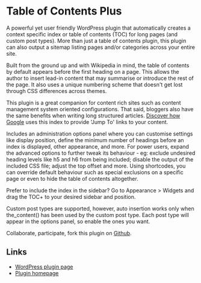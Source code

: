 # Table of Contents Plus

A powerful yet user friendly WordPress plugin that automatically creates a context specific index or table of contents (TOC) for long pages (and custom post types). More than just a table of contents plugin, this plugin can also output a sitemap listing pages and/or categories across your entire site.

Built from the ground up and with Wikipedia in mind, the table of contents by default appears before the first heading on a page. This allows the author to insert lead-in content that may summarise or introduce the rest of the page. It also uses a unique numbering scheme that doesn't get lost through CSS differences across themes.

This plugin is a great companion for content rich sites such as content management system oriented configurations. That said, bloggers also have the same benefits when writing long structured articles. [Discover how Google](http://dublue.com/2012/05/12/another-benefit-to-structure-your-web-pages/) uses this index to provide 'Jump To' links to your content.

Includes an administration options panel where you can customise settings like display position, define the minimum number of headings before an index is displayed, other appearance, and more. For power users, expand the advanced options to further tweak its behaviour - eg: exclude undesired heading levels like h5 and h6 from being included; disable the output of the included CSS file; adjust the top offset and more. Using shortcodes, you can override default behaviour such as special exclusions on a specific page or even to hide the table of contents altogether.

Prefer to include the index in the sidebar? Go to Appearance > Widgets and drag the TOC+ to your desired sidebar and position.

Custom post types are supported, however, auto insertion works only when the_content() has been used by the custom post type. Each post type will appear in the options panel, so enable the ones you want.

Collaborate, participate, fork this plugin on [Github](https://github.com/zedzedzed/table-of-contents-plus/).

## Links

* [WordPress plugin page](https://wordpress.org/plugins/table-of-contents-plus/)
* [Plugin homepage](http://dublue.com/plugins/toc/)
